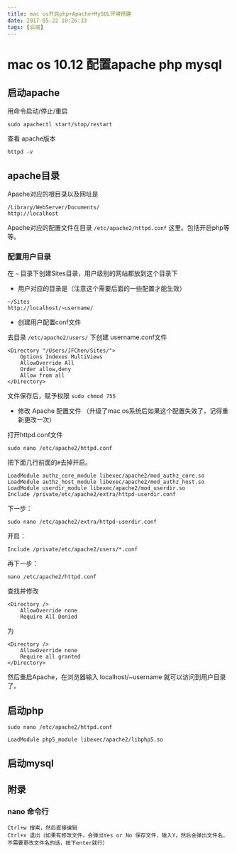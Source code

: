 ```yaml
---
title: mac os开启php+Apache+MySQL环境搭建
date: 2017-05-22 10:26:33
tags: [后端]
---
```


# mac os 10.12 配置apache php mysql

## 启动apache
用命令启动/停止/重启

```
sudo apachectl start/stop/restart
```

查看 apache版本

```
httpd -v
```

## apache目录

Apache对应的根目录以及网址是

```
/Library/WebServer/Documents/
http://localhost
```

Apache对应的配置文件在目录 `/etc/apache2/httpd.conf` 这里。包括开启php等等。

### 配置用户目录

在 `~` 目录下创建Sites目录，用户级别的网站都放到这个目录下

* 用户对应的目录是（注意这个需要后面的一些配置才能生效）

```
~/Sites
http://localhost/~username/
```

* 创建用户配置conf文件

去目录 `/etc/apache2/users/` 下创建 username.conf文件

```
<Directory "/Users/JFChen/Sites/">
    Options Indexes MultiViews
    AllowOverride All
    Order allow,deny
    Allow from all
</Directory>
```

文件保存后，赋予权限 `sudo chmod 755`

* 修改 Apache 配置文件 （升级了mac os系统后如果这个配置失效了，记得重新更改一次）

打开httpd.conf文件
```
sudo nano /etc/apache2/httpd.conf
```

把下面几行前面的`#`去掉开启。

```
LoadModule authz_core_module libexec/apache2/mod_authz_core.so
LoadModule authz_host_module libexec/apache2/mod_authz_host.so
LoadModule userdir_module libexec/apache2/mod_userdir.so
Include /private/etc/apache2/extra/httpd-userdir.conf
```

下一步：

```
sudo nano /etc/apache2/extra/httpd-userdir.conf
```

开启：

```
Include /private/etc/apache2/users/*.conf
```

再下一步：

```
nano /etc/apache2/httpd.conf
```

查找并修改
```
<Directory />
	AllowOverride none
	Require All Denied
```

为

```
<Directory />
    AllowOverride none
    Require all granted
</Directory>
```


然后重启Apache，在浏览器输入 localhost/~username 就可以访问到用户目录了。

## 启动php

```
sudo nano /etc/apache2/httpd.conf
```

```
LoadModule php5_module libexec/apache2/libphp5.so
```

## 启动mysql


## 附录
### nano 命令行

```
Ctrl+w 搜索，然后直接编辑
Ctrl+x 退出（如果有修改文件，会弹出Yes or No 保存文件，输入Y，然后会弹出文件名，不需要更改文件名的话，按下enter就行）
```